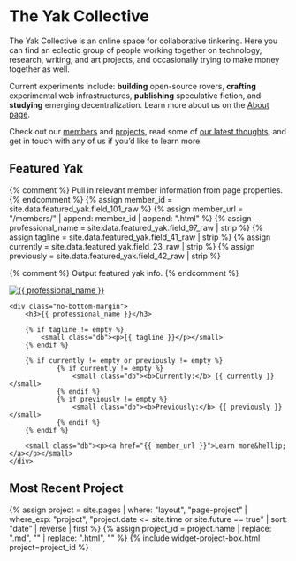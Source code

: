 ---
---
# The Yak Collective

The Yak Collective is an online space for collaborative tinkering. Here you can find an eclectic group of people working together on technology, research, writing, and art projects, and occasionally trying to make money together as well.

Current experiments include: **building** open-source rovers, **crafting** experimental web infrastructures, **publishing** speculative fiction, and **studying** emerging decentralization. Learn more about us on the [About page](/about.html).

Check out our [members](/members.html) and [projects](/projects.html), read some of [our latest thoughts](/writings.html), and get in touch with any of us if you’d like to learn more.

## Featured Yak

{% comment %}
	Pull in relevant member information from page properties.
{% endcomment %}
{% assign member_id = site.data.featured_yak.field_101_raw %}
{% assign member_url = "/members/" | append: member_id | append: ".html" %}
{% assign professional_name = site.data.featured_yak.field_97_raw | strip %}
{% assign tagline = site.data.featured_yak.field_41_raw | strip %}
{% assign currently = site.data.featured_yak.field_23_raw | strip %}
{% assign previously = site.data.featured_yak.field_42_raw | strip %}

{% comment %}
	Output featured yak info.
{% endcomment %}
<div class="mt3 mb3 flex items-top no-top-margin">
	<div class="w3 w4-l mr3 mr4-l h3-image">
		<a href="{{ member_url }}"><img class="w3 w4-l h3 h4-l br-100 ba image-border" src="/members/{{ member_id }}.jpg" alt="{{ professional_name }}"></a>
	</div>

	<div class="no-bottom-margin">
		<h3>{{ professional_name }}</h3>

		{% if tagline != empty %}
			<small class="db"><p>{{ tagline }}</p></small>
		{% endif %}

		{% if currently != empty or previously != empty %}
    			{% if currently != empty %}
    				<small class="db"><b>Currently:</b> {{ currently }}</small>
    			{% endif %}
    			{% if previously != empty %}
    				<small class="db"><b>Previously:</b> {{ previously }}</small>
    			{% endif %}
		{% endif %}

        <small class="db"><p><a href="{{ member_url }}">Learn more&hellip;</a></p></small>
	</div>
</div>

## Most Recent Project

{% assign project = site.pages | where: "layout", "page-project"
                               | where_exp: "project", "project.date <= site.time or site.future == true"
                               | sort: "date"
                               | reverse
                               | first %}
{% assign project_id = project.name | replace: ".md", "" | replace: ".html", "" %}
{% include widget-project-box.html project=project_id %}
